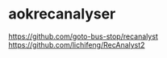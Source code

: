 # aokrecanalyser
https://github.com/goto-bus-stop/recanalyst
https://github.com/lichifeng/RecAnalyst2

